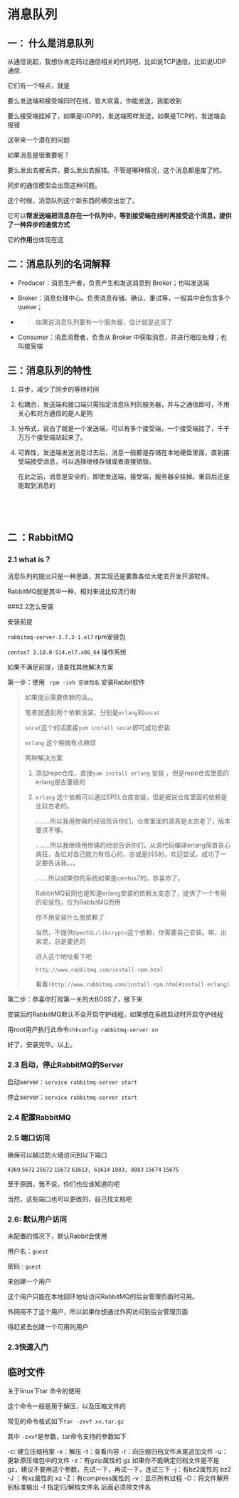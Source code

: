 # 消息队列

## 一： 什么是消息队列

从通信说起，我想你肯定码过通信相关的代码吧，比如说TCP通信，比如说UDP通信.

它们有一个特点，就是

要么发送端和接受端同时在线，皆大欢喜，你能发送，我能收到

要么接受端挂掉了，如果是UDP的，发送端照样发送，如果是TCP的，发送端会报错

这带来一个潜在的问题

如果消息是很重要呢？

要么发出去被丢弃，要么发出去报错。不管是哪种情况，这个消息都是废了的。

同步的通信模型会出现这种问题。

这个时候，消息队列这个新东西的横空出世了。

它可以**帮发送端把消息存在一个队列中，等到接受端在线时再接受这个消息，提供了一种异步的通信方式**

它的**作用**也体现在这

## 二：消息队列的名词解释

- Producer：消息生产者，负责产生和发送消息到 Broker；也叫发送端

- Broker：消息处理中心。负责消息存储、确认、重试等，一般其中会包含多个 queue；

- > 如果说消息队列要有一个服务器，估计就是这货了

- Consumer：消息消费者，负责从 Broker 中获取消息，并进行相应处理；也叫接受端

## 三：消息队列的特性

1. 异步，减少了同步的等待时间

2. 松耦合，发送端和接口端只需指定消息队列的服务器，并与之通信即可，不用关心和对方通信的是人是狗

3. 分布式，说白了就是一个发送端，可以有多个接受端，一个接受端挂了，千千万万个接受端站起来了。

4. 可靠性，发送端发送消息过去后，消息一般都是存储在本地硬盘里面，直到接受端接受消息，可以选择继续存储或者直接销毁。

   在此之前，消息是安全的，即使发送端，接受端，服务器全挂掉。重启后还是能取到消息的

   ​

   ​



## 二 ：RabbitMQ

### 2.1 what is？

消息队列的提出只是一种思路，其实现还是要靠各位大佬去开发开源软件。

RabbitMQ就是其中一种，相对来说比较流行啦

###2.2怎么安装

安装前提

`rabbitmq-server-3.7.3-1.el7` rpm安装包

`centos7 3.10.0-514.el7.x86_64` 操作系统

如果不满足前提，请查找其他解决方案

第一步：使用 ` rpm -ivh 安装包名` 安装Rabbit软件

> 如果提示需要依赖的话。。
>
> 笔者就遇到两个依赖没装，分别是`erlang`和`socat`
>
> `socat`这个的话直接`yum install socat`即可成功安装
>
> `erlang` 这个稍微有点麻烦
>
> 两种解决方案
>
> 1. 添加repo仓库，直接`yum install erlang`  安装 ，但是repo仓库里面的erlang是古董级的
>
> 2. `erlang` 这个依赖可以通过EPEL仓库安装，但是据说仓库里面的依赖是比较古老的。
>
>    ........所以我用惨痛的经验告诉你们，仓库里面的源真是太古老了，版本要求不够。
>
>    ........所以我继续用惨痛的经验告诉你们，从源代码编译erlang简直丧心病狂，各位对自己能力有信心的，亦或是抖S的，欢迎尝试，成功了一定要告诉我。。。
>
>    .......所以如果你的系统如果是centos7的，恭喜你了。
>
>    RabbitMQ官网也是知道erlang安装的依赖太变态了，提供了一个专用的安装包，仅为RabbitMQ而用
>
>    你不用安装什么鬼依赖了
>
>    当然，不提供`OpenSSL/libcrypto`这个依赖，你需要自己安装。嘛，出来混，总是要还的
>
>    进入这个地址看下吧
>
>    `http://www.rabbitmq.com/install-rpm.html`
>
>    看看`(http://www.rabbitmq.com/install-rpm.html#install-erlang)`

第二步：恭喜你打败第一关的大BOSS了，接下来

安装后的RabbitMQ默认不会开启守护线程，如果想在系统启动时开启守护线程

用root用户执行此命令`chkconfig rabbitmq-server on`

好了，安装完毕。以上。

### 2.3 启动，停止RabbitMQ的Server

启动server：`service rabbitmq-server start`

停止server：`service rabbitmq-server start`

### 2.4 配置RabbitMQ



### 2.5 端口访问

确保可以越过防火墙访问到以下端口

`4369`   `5672`  `25672` `15672` `61613, 61614` `1883, 8883` `15674` `15675` 

至于原因，我不说，你们也应该知道的吧

当然，这些端口也可以更改的，自己找文档吧



### 2.6: 默认用户访问

未配置的情况下，默认Rabbit会使用

用户名：`guest`

密码 : `guest`

来创建一个用户

这个用户只能在本地回环地址访问RabbitMQ的后台管理页面时可用。

外网用不了这个用户，所以如果你想通过外网访问到后台管理页面

得赶紧去创建一个可用的用户

  







### 2.3快速入门



## 临时文件

关于linux下tar 命令的使用

这个命令一般是用于解压，以及压缩文件的

常见的命令格式如下`tar -zxvf xx.tar.gz`

其中 `-zxvf`是参数，tar命令支持的参数如下

-c: 建立压缩档案
-x：解压
-t：查看内容
-r：向压缩归档文件末尾追加文件
-u：更新原压缩包中的文件
-z：有gzip属性的  gz   如果你不能确定归档文件是不是gz，建议不要用这个参数，先试一下，再试一下，连试三下
-j：有bz2属性的   bz2
-J ：有xz属性的   xz
-Z：有compress属性的
-v：显示所有过程
-O：将文件解开到标准输出
-f 指定归/解档文件名 后面必须带文件名 

